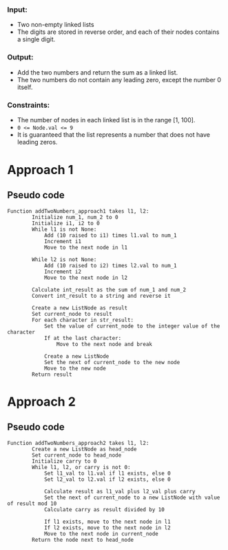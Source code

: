 ### Input:
- Two non-empty linked lists
- The digits are stored in reverse order, and each of their nodes contains a single digit.
### Output:
- Add the two numbers and return the sum as a linked list.
- The two numbers do not contain any leading zero, except the number 0 itself.
### Constraints:
- The number of nodes in each linked list is in the range [1, 100].
- ``0 <= Node.val <= 9``
- It is guaranteed that the list represents a number that does not have leading zeros.
# **Approach 1**
## Pseudo code
```
Function addTwoNumbers_approach1 takes l1, l2:
        Initialize num_1, num_2 to 0
        Initialize i1, i2 to 0
        While l1 is not None:
            Add (10 raised to i1) times l1.val to num_1
            Increment i1
            Move to the next node in l1

        While l2 is not None:
            Add (10 raised to i2) times l2.val to num_1
            Increment i2
            Move to the next node in l2

        Calculate int_result as the sum of num_1 and num_2
        Convert int_result to a string and reverse it

        Create a new ListNode as result
        Set current_node to result
        For each character in str_result:
            Set the value of current_node to the integer value of the character
            If at the last character:
                Move to the next node and break

            Create a new ListNode
            Set the next of current_node to the new node
            Move to the new node
        Return result
```
# **Approach 2**
## Pseudo code
```
Function addTwoNumbers_approach2 takes l1, l2:
        Create a new ListNode as head_node
        Set current_node to head_node
        Initialize carry to 0
        While l1, l2, or carry is not 0:
            Set l1_val to l1.val if l1 exists, else 0
            Set l2_val to l2.val if l2 exists, else 0

            Calculate result as l1_val plus l2_val plus carry
            Set the next of current_node to a new ListNode with value of result mod 10
            Calculate carry as result divided by 10

            If l1 exists, move to the next node in l1
            If l2 exists, move to the next node in l2
            Move to the next node in current_node
        Return the node next to head_node
```